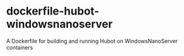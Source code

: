 # dockerfile-hubot-windowsnanoserver
A Dockerfile for building and running Hubot on WindowsNanoServer containers

